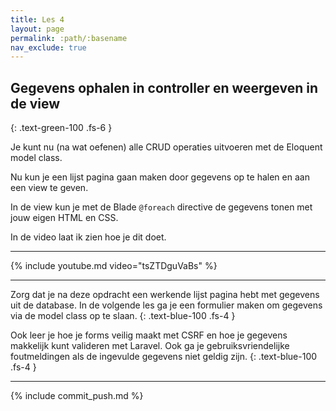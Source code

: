 ```yaml
---
title: Les 4 
layout: page 
permalink: :path/:basename 
nav_exclude: true
---
```


## Gegevens ophalen in controller en weergeven in de view
{: .text-green-100 .fs-6 }

Je kunt nu (na wat oefenen) alle CRUD operaties uitvoeren met de Eloquent model class.

Nu kun je een lijst pagina gaan maken door gegevens op te halen en aan een view te geven.

In de view kun je met de Blade `@foreach` directive de gegevens tonen met jouw eigen HTML en CSS.

In de video laat ik zien hoe je dit doet.

---

{% include youtube.md video="tsZTDguVaBs" %}

---

Zorg dat je na deze opdracht een werkende lijst pagina hebt met gegevens uit de database. In de volgende les ga je een formulier maken om gegevens via de model class op te slaan.
{: .text-blue-100 .fs-4 }

Ook leer je hoe je forms veilig maakt met CSRF en hoe je gegevens makkelijk kunt valideren met Laravel. Ook ga je gebruiksvriendelijke foutmeldingen als de ingevulde gegevens niet geldig zijn.
{: .text-blue-100 .fs-4 }

---

{% include commit_push.md %}


